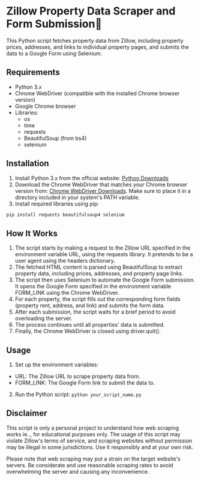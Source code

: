 # Zillow Property Data Scraper and Form Submission🤖

This Python script fetches property data from Zillow, including property prices, addresses, and links to individual property pages, and submits the data to a Google Form using Selenium.

## Requirements

- Python 3.x
- Chrome WebDriver (compatible with the installed Chrome browser version)
- Google Chrome browser
- Libraries:
  - os
  - time
  - requests
  - BeautifulSoup (from bs4)
  - selenium

## Installation

1. Install Python 3.x from the official website: [Python Downloads](https://www.python.org/downloads/)
2. Download the Chrome WebDriver that matches your Chrome browser version from: [Chrome WebDriver Downloads](https://sites.google.com/a/chromium.org/chromedriver/downloads). Make sure to place it in a directory included in your system's PATH variable.
3. Install required libraries using pip:

```bash
pip install requests beautifulsoup4 selenium
```
## How It Works
1. The script starts by making a request to the Zillow URL specified in the environment variable URL, using the requests library. It pretends to be a user agent using the headers dictionary.
2. The fetched HTML content is parsed using BeautifulSoup to extract property data, including prices, addresses, and property page links.
3. The script then uses Selenium to automate the Google Form submission. It opens the Google Form specified in the environment variable FORM_LINK using the Chrome WebDriver.
4. For each property, the script fills out the corresponding form fields (property rent, address, and link) and submits the form data.
5. After each submission, the script waits for a brief period to avoid overloading the server.
6. The process continues until all properties' data is submitted.
7. Finally, the Chrome WebDriver is closed using driver.quit().

## Usage
1. Set up the environment variables:
  - URL: The Zillow URL to scrape property data from.
  - FORM_LINK: The Google Form link to submit the data to.
2. Run the Python script:
  ```python your_script_name.py```
## Disclaimer
This script is only a personal project to understand how web scraping works ie.., for educational purposes only. The usage of this script may violate Zillow's terms of service, and scraping websites without permission may be illegal in some jurisdictions. Use it responsibly and at your own risk.

Please note that web scraping may put a strain on the target website's servers. Be considerate and use reasonable scraping rates to avoid overwhelming the server and causing any inconvenience.
